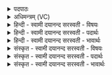 <details><summary>पदपाठः</summary>

मा। अहिः॑। भूः॒। मा। पृदा॑कुः। उ॒रुम्। हि। राजा॑। वरु॑णः। च॒कार॑। सूर्य्या॑य। पन्था॑म्। अन्वे॑त॒वा इत्युनु॑ऽएत॒वै। ऊँऽइत्यूँ॑। अ॒पदे॑। पादा॑। प्रति॑धातव॒ इति॒ प्रति॑ऽधातवे। अ॒कः॒। उ॒त। अपव॒क्तेत्य॑पऽवक्ता। हृ॒द॒या॒विधः॑। हृ॒द॒य॒विध॒ इति॑ हृदय॒ऽविधः॑। चि॒त्। नमः॑। वरु॑णाय। अ॒भिष्ठि॑तः। अ॒भिस्थि॑त॒ इत्य॒भिऽस्थि॑तः। वरु॑णस्य। पाशः॑। २३।
</details>

<details><summary>अधिमन्त्रम् (VC)</summary>

- गृहपतयो देवताः
- अत्रिर्ऋषिः। ऊरुमित्यस्य शुनः शेप ऋषिः
- याजुषी उष्णिक्, निचृद् आर्षी त्रिष्टुप्, आसुरी गायत्री
- ऋषभः, षड्जः
</details>

<details><summary>हिन्दी - स्वामी दयानन्द सरस्वती  - विषयः</summary>

अब अगले मन्त्र में राजा के लिये उपदेश किया है ॥
</details>

<details><summary>हिन्दी - स्वामी दयानन्द सरस्वती  - पदार्थः</summary>

पदार्थान्वयभाषाः -  हे राजन् सभापते ! तू (वरुणाय) उत्तम ऐश्वर्य्य के वास्ते (उरुम्) बहुत गुणों से युक्त न्याय को (अकः) कर (सूर्य्याय) चराचर के आत्मा जगदीश्वर के विज्ञान होने (सूर्य्याय) और प्रजागणों को यथायोग्य धर्म्म प्रकाश में चलने के लिये (पन्थाम्) न्यायमार्ग को (चकार) प्रकाशित कर (उत) और कभी (अपवक्ता) झूँठ बोलनेवाला (हृदयाविधः) धर्मात्माओं के मन को सन्ताप देनेवाले के (चित्) सदृश (पृदाकुः) खोटे वचन कहनेवाला (मा) मत हो और (अहिः) सर्प्प के समान क्रोधरूपी विष का धारण करनेवाला (मा) मत (भूः) हो और जैसे (वरुणस्य) वीर गुणवाले तेरा (अभिष्ठितः) अति प्रकाशित (नमः) वज्ररूप दण्ड और (पाशः) बन्धन करने की सामग्री प्रकाशमान रहे, वैसे प्रयत्न को सदा किया कर ॥२३॥
</details>

<details><summary>हिन्दी - स्वामी दयानन्द सरस्वती  - भावार्थः</summary>

भावार्थभाषाः -  प्रजाजनों को चाहिये कि जो विद्वान् इन्द्रियों का जीतनेवाला, धर्मात्मा और पिता जैसे अपने पुत्रों को वैसे प्रजा की पालना करने में अति चित्त लगावे और सब के लिये सुख करनेवाला सत्पुरुष हो, उसी को सभापति करें और राजा वा प्रजाजन कभी अधर्म के कामों को न करें, जो किसी प्रकार कोई करे तो अपराध के अनुकूल प्रजा राजा को और राजा प्रजा को दण्ड देवे, किन्तु कभी अपराधी को दण्ड दिये विना न छोड़े और निरपराधी को निष्प्रयोजन पीड़ा न देवे। इस प्रकार सब कोई न्यायमार्ग से धर्माचरण करते हुए अपने-अपने प्रत्येक कामों के चिन्तन में रहें, जिससे अधिक मित्र, थोड़े प्रीति रखनेवाले और शत्रु न हों और विद्या तथा धर्म के मार्गों का प्रचार करते हुए सब लोग ईश्वर की भक्ति में परायण हो के सदा सुखी रहें ॥२३॥
</details>

<details><summary>संस्कृत - स्वामी दयानन्द सरस्वती  - विषयः</summary>

अथ राजोपदेशमाह ॥
</details>

<details><summary>संस्कृत - स्वामी दयानन्द सरस्वती  - पदार्थः</summary>

पदार्थान्वयभाषाः -  हे राजन् सभेश्वर ! त्वं वरुणायोरुं न्यायं कुर्वन्नन्वेतवै अपदे पादा प्रतिधातवेऽकः सूर्य्याय पन्थां चकार, उतापवक्ता हृदयाविधश्चिदिव मा पृदाकुर्माहिर्भूर्यथा वरुणस्य तवाभिष्ठितो नमः पाशश्च प्रकाशेत, तथा सततं प्रयतस्व ॥२३॥
</details>

<details><summary>संस्कृत - स्वामी दयानन्द सरस्वती  - भावार्थः</summary>

भावार्थभाषाः -  प्रजापुरुषाणां योग्यतास्ति यो हि विद्वान् जितेन्द्रियो धार्म्मिकः पिता पुत्रानिव प्रजापालने तत्परः सर्वेभ्यः सुखकारी भवेत्, तं सभापतिं कुर्वीरन्। राजा वा प्रजापुरुषः कदापि दुष्टकर्म्मकारी न भवेत्, कथंचिद् यदि स्यात् तर्हि प्रजा यथापराधं राजानं दण्डयेत्, राजा च प्रजापुरुषं कदाप्यपराधिनं दण्डेन विना न त्यजेत्, अनपराधिनं च वृथा न पीडयेत्। एवं सर्वे न्यायाचरणतत्परा भूत्वा प्रयतेरन्, यतोऽधिका मित्रोदासीनशत्रवो न स्युः। पुनर्विद्याधर्म्ममार्गान् शुद्धान् प्रचार्य्य सर्वे परमात्मभक्तिपरायणा भूत्वा सदा सुखिनः स्युः ॥२३॥
</details>